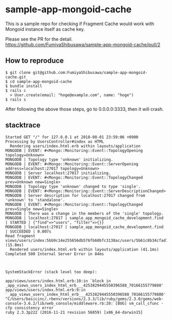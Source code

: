# sample-app-mongoid-cache
This is a sample repo for checking if Fragment Cache would work with Mongoid instance itself as cache key.

Please see the PR for the detail. https://github.com/FumiyaShibusawa/sample-app-mongoid-cache/pull/2

## How to reproduce

```
$ git clone git@github.com:FumiyaShibusawa/sample-app-mongoid-cache.git
$ cd sample-app-mongoid-cache
$ bundle install
$ rails c
  > User.create(email: "hoge@example.com", name: "hoge")
$ rails s
```

After following the above those steps, go to 0.0.0.0:3333, then it will crash.

## stacktrace
```
Started GET "/" for 127.0.0.1 at 2018-08-01 23:59:06 +0900
Processing by UsersController#index as HTML
  Rendering users/index.html.erb within layouts/application
MONGODB | EVENT: #<Mongo::Monitoring::Event::TopologyOpening topology=Unknown>
MONGODB | Topology type 'unknown' initializing.
MONGODB | EVENT: #<Mongo::Monitoring::Event::ServerOpening address=localhost:27017 topology=Unknown>
MONGODB | Server localhost:27017 initializing.
MONGODB | EVENT: #<Mongo::Monitoring::Event::TopologyChanged prev=Unknown new=Single>
MONGODB | Topology type 'unknown' changed to type 'single'.
MONGODB | EVENT: #<Mongo::Monitoring::Event::ServerDescriptionChanged>
MONGODB | Server description for localhost:27017 changed from 'unknown' to 'standalone'.
MONGODB | EVENT: #<Mongo::Monitoring::Event::TopologyChanged prev=Single new=Single>
MONGODB | There was a change in the members of the 'single' topology.
MONGODB | localhost:27017 | sample_app_mongoid_cache_development.find | STARTED | {"find"=>"users", "filter"=>{}}
MONGODB | localhost:27017 | sample_app_mongoid_cache_development.find | SUCCEEDED | 0.007s
Read fragment views/users/index:5bb9c14e255656db576fb60bfc3138ac/users/5b61c8b34cfad12270b6689a (15.8ms)
  Rendered users/index.html.erb within layouts/application (41.1ms)
Completed 500 Internal Server Error in 84ms



SystemStackError (stack level too deep):

app/views/users/index.html.erb:10:in `block in _app_views_users_index_html_erb___4253829445550396588_70166155779880'
app/views/users/index.html.erb:9:in `_app_views_users_index_html_erb___4253829445550396588_70166155779880'
^C/Users/basicinc/.rbenv/versions/2.3.3/lib/ruby/gems/2.3.0/gems/web-console-3.6.2/lib/web_console/middleware.rb:20: [BUG] vm_call_cfunc - cfp consistency error
ruby 2.3.3p222 (2016-11-21 revision 56859) [x86_64-darwin15]
```
